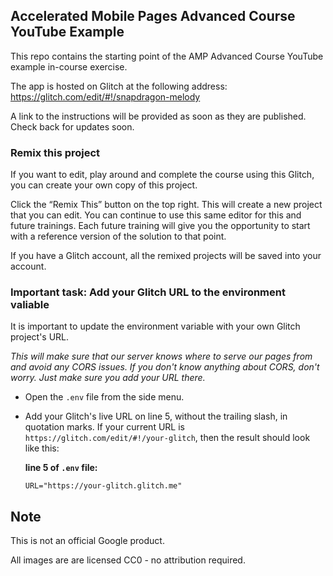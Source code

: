 ## Accelerated Mobile Pages Advanced Course YouTube Example

This repo contains the starting point of the AMP Advanced Course YouTube example in-course exercise.

The app is hosted on Glitch at the following address:
https://glitch.com/edit/#!/snapdragon-melody

A link to the instructions will be provided as soon as they are published. Check back for updates soon.

### Remix this project

If you want to edit, play around and complete the course using this Glitch, you can create your own copy of this project.

Click the “Remix This” button on the top right. This will create a new project that you can edit. You can continue to use this same editor for this and future trainings. Each future training will give you the opportunity to start with a reference version of the solution to that point.

If you have a Glitch account, all the remixed projects will be saved into your account.

### Important task: Add your Glitch URL to the environment valiable

It is important to update the environment variable with your own Glitch project's URL. 

_This will make sure that our server knows where to serve our pages from and avoid any CORS issues. If you don't know anything about CORS, don't worry. Just make sure you add your URL there._

* Open the `.env` file from the side menu.

* Add your Glitch's live URL on line 5, without the trailing slash, in quotation marks. 
If your current URL is `https://glitch.com/edit/#!/your-glitch`, then the result should look like this:

  **line 5 of `.env` file:**
  ```
  URL="https://your-glitch.glitch.me"
  ```

## Note

This is not an official Google product.

All images are are licensed CC0 - no attribution required.

